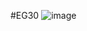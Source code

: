 #EG30
![image](https://user-images.githubusercontent.com/102288634/184304734-c94d09d2-1628-45da-9535-040195624d95.png)
